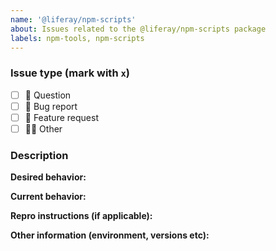 ```yaml
---
name: '@liferay/npm-scripts'
about: Issues related to the @liferay/npm-scripts package
labels: npm-tools, npm-scripts
---
```


### Issue type (mark with `x`)

-   [ ] :thinking: Question
-   [ ] :bug: Bug report
-   [ ] :gift: Feature request
-   [ ] :woman_shrugging: Other

### Description

**Desired behavior:**

**Current behavior:**

**Repro instructions (if applicable):**

**Other information (environment, versions etc):**
